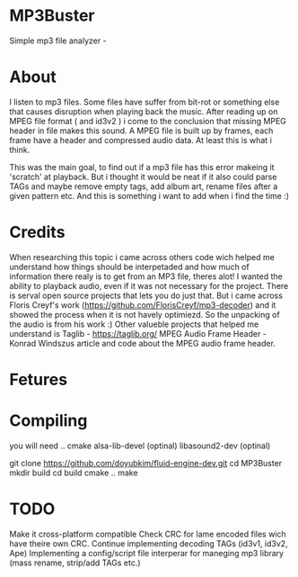 # MP3Buster
Simple mp3 file analyzer -


# About
I listen to mp3 files. Some files have suffer from bit-rot or something else that causes disruption when playing back the music. After reading up on MPEG file format ( and id3v2 ) i come to the conclusion that missing MPEG header in file makes this sound. A MPEG file is built up by frames, each frame have a header and compressed audio data.
At least this is what i think.

This was the main goal, to find out if a mp3 file has this error makeing it 'scratch' at playback. But i thought it would be neat if it also could parse TAGs and maybe remove empty tags, add album art, rename files after a given pattern etc. And this is something i want to add when i find the time :)


# Credits
When researching this topic i came across others code wich helped me understand how things should be interpetaded and how much of information there realy is to get from an MP3 file, theres alot!
I wanted the ability to playback audio, even if it was not necessary for the project. There is serval open source projects that lets you do just that. But i came across Floris Creyf's work (https://github.com/FlorisCreyf/mp3-decoder) and it showed the process when it is not havely optimiezd. So the unpacking of the audio is from his work :)
Other valueble projects that helped me understand is
Taglib - https://taglib.org/
MPEG Audio Frame Header - Konrad Windszus article and code about the MPEG audio frame header.

# Fetures

# Compiling
you will need ..
cmake
alsa-lib-devel (optinal)
libasound2-dev (optinal)

git clone https://github.com/doyubkim/fluid-engine-dev.git
cd MP3Buster
mkdir build
cd build
cmake ..
make


# TODO
Make it cross-platform compatible
Check CRC for lame encoded files wich have theire own CRC.
Continue implementing decoding TAGs (id3v1, id3v2, Ape)
Implementing a config/script file interperar for maneging mp3 library (mass rename, strip/add TAGs etc.)
